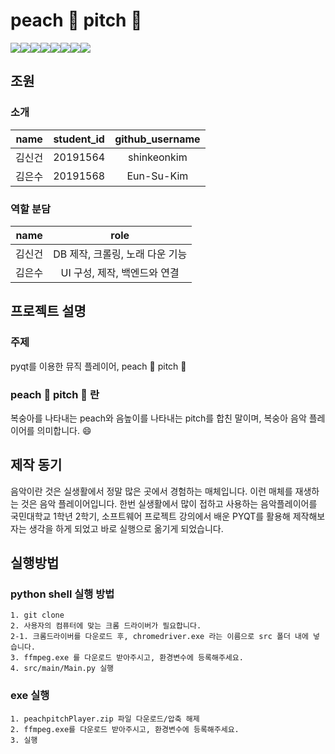 # peach :peach: pitch :musical_note:

<div class = "shields" style = "display: flex; "> 
    <img src = "https://img.shields.io/github/issues/shinkeonkim/peachpitch">
    <img src = "https://img.shields.io/github/forks/shinkeonkim/peachpitch">
    <img src = "https://img.shields.io/github/stars/shinkeonkim/peachpitch">
    <img src = "https://img.shields.io/github/license/shinkeonkim/peachpitch">
    <img src="https://img.shields.io/static/v1?label=python&message=musicplayer" />
    <img src="https://img.shields.io/github/languages/top/shinkeonkim/peachpitch" />
    <img src="https://img.shields.io/github/last-commit/shinkeonkim/peachpitch"/>
    <img src="https://img.shields.io/github/license/shinkeonkim/peachpitch" />
</div>

## 조원

### 소개
| name | student_id | github_username |
|:----:|:--------:|:-----------------:|
|김신건|20191564|shinkeonkim|
|김은수|20191568|Eun-Su-Kim|

### 역할 분담
| name | role |
|:--:|:--:|
|김신건| DB 제작, 크롤링, 노래 다운 기능 |
|김은수| UI 구성, 제작, 백엔드와 연결 |

## 프로젝트 설명

### 주제
pyqt를 이용한 뮤직 플레이어, peach :peach: pitch :musical_note:


### peach :peach: pitch :musical_note: 란
복숭아를 나타내는 peach와 음높이를 나타내는 pitch를 합친 말이며, 
복숭아 음악 플레이어를 의미합니다. :smile:

## 제작 동기
음악이란 것은 실생활에서 정말 많은 곳에서 경험하는 매체입니다. 이런 매체를 재생하는 것은 음악 플레이어입니다. 한번 실생활에서 많이 접하고 사용하는 음악플레이어를 국민대학교 1학년 2학기, 소프트웨어 프로젝트 강의에서 배운 PYQT를 활용해 제작해보자는 생각을 하게 되었고 바로 실행으로 옮기게 되었습니다.

## 실행방법
### python shell 실행 방법
```
1. git clone
2. 사용자의 컴퓨터에 맞는 크롬 드라이버가 필요합니다.
2-1. 크롬드라이버를 다운로드 후, chromedriver.exe 라는 이름으로 src 폴더 내에 넣습니다.
3. ffmpeg.exe 를 다운로드 받아주시고, 환경변수에 등록해주세요.
4. src/main/Main.py 실행
```

### exe 실행
```
1. peachpitchPlayer.zip 파일 다운로드/압축 해제
2. ffmpeg.exe를 다운로드 받아주시고, 환경변수에 등록해주세요.
3. 실행
```